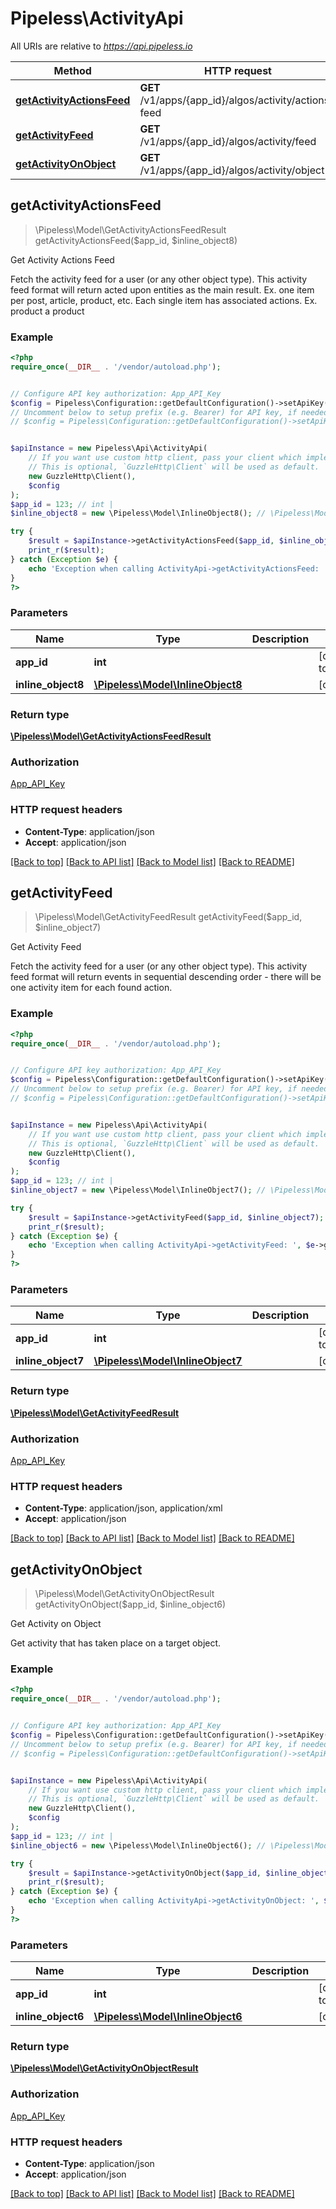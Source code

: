 # Pipeless\ActivityApi

All URIs are relative to *https://api.pipeless.io*

Method | HTTP request | Description
------------- | ------------- | -------------
[**getActivityActionsFeed**](ActivityApi.md#getActivityActionsFeed) | **GET** /v1/apps/{app_id}/algos/activity/actions-feed | Get Activity Actions Feed
[**getActivityFeed**](ActivityApi.md#getActivityFeed) | **GET** /v1/apps/{app_id}/algos/activity/feed | Get Activity Feed
[**getActivityOnObject**](ActivityApi.md#getActivityOnObject) | **GET** /v1/apps/{app_id}/algos/activity/object | Get Activity on Object



## getActivityActionsFeed

> \Pipeless\Model\GetActivityActionsFeedResult getActivityActionsFeed($app_id, $inline_object8)

Get Activity Actions Feed

Fetch the activity feed for a user (or any other object type). This activity feed format will return acted upon entities as the main result. Ex. one item per post, article, product, etc. Each single item has associated actions. Ex. product a product

### Example

```php
<?php
require_once(__DIR__ . '/vendor/autoload.php');


// Configure API key authorization: App_API_Key
$config = Pipeless\Configuration::getDefaultConfiguration()->setApiKey('Authorization', 'YOUR_API_KEY');
// Uncomment below to setup prefix (e.g. Bearer) for API key, if needed
// $config = Pipeless\Configuration::getDefaultConfiguration()->setApiKeyPrefix('Authorization', 'Bearer');


$apiInstance = new Pipeless\Api\ActivityApi(
    // If you want use custom http client, pass your client which implements `GuzzleHttp\ClientInterface`.
    // This is optional, `GuzzleHttp\Client` will be used as default.
    new GuzzleHttp\Client(),
    $config
);
$app_id = 123; // int | 
$inline_object8 = new \Pipeless\Model\InlineObject8(); // \Pipeless\Model\InlineObject8 | 

try {
    $result = $apiInstance->getActivityActionsFeed($app_id, $inline_object8);
    print_r($result);
} catch (Exception $e) {
    echo 'Exception when calling ActivityApi->getActivityActionsFeed: ', $e->getMessage(), PHP_EOL;
}
?>
```

### Parameters


Name | Type | Description  | Notes
------------- | ------------- | ------------- | -------------
 **app_id** | **int**|  | [default to 123]
 **inline_object8** | [**\Pipeless\Model\InlineObject8**](../Model/InlineObject8.md)|  | [optional]

### Return type

[**\Pipeless\Model\GetActivityActionsFeedResult**](../Model/GetActivityActionsFeedResult.md)

### Authorization

[App_API_Key](../../README.md#App_API_Key)

### HTTP request headers

- **Content-Type**: application/json
- **Accept**: application/json

[[Back to top]](#) [[Back to API list]](../../README.md#documentation-for-api-endpoints)
[[Back to Model list]](../../README.md#documentation-for-models)
[[Back to README]](../../README.md)


## getActivityFeed

> \Pipeless\Model\GetActivityFeedResult getActivityFeed($app_id, $inline_object7)

Get Activity Feed

Fetch the activity feed for a user (or any other object type). This activity feed format will return events in sequential descending order - there will be one activity item for each found action.

### Example

```php
<?php
require_once(__DIR__ . '/vendor/autoload.php');


// Configure API key authorization: App_API_Key
$config = Pipeless\Configuration::getDefaultConfiguration()->setApiKey('Authorization', 'YOUR_API_KEY');
// Uncomment below to setup prefix (e.g. Bearer) for API key, if needed
// $config = Pipeless\Configuration::getDefaultConfiguration()->setApiKeyPrefix('Authorization', 'Bearer');


$apiInstance = new Pipeless\Api\ActivityApi(
    // If you want use custom http client, pass your client which implements `GuzzleHttp\ClientInterface`.
    // This is optional, `GuzzleHttp\Client` will be used as default.
    new GuzzleHttp\Client(),
    $config
);
$app_id = 123; // int | 
$inline_object7 = new \Pipeless\Model\InlineObject7(); // \Pipeless\Model\InlineObject7 | 

try {
    $result = $apiInstance->getActivityFeed($app_id, $inline_object7);
    print_r($result);
} catch (Exception $e) {
    echo 'Exception when calling ActivityApi->getActivityFeed: ', $e->getMessage(), PHP_EOL;
}
?>
```

### Parameters


Name | Type | Description  | Notes
------------- | ------------- | ------------- | -------------
 **app_id** | **int**|  | [default to 123]
 **inline_object7** | [**\Pipeless\Model\InlineObject7**](../Model/InlineObject7.md)|  | [optional]

### Return type

[**\Pipeless\Model\GetActivityFeedResult**](../Model/GetActivityFeedResult.md)

### Authorization

[App_API_Key](../../README.md#App_API_Key)

### HTTP request headers

- **Content-Type**: application/json, application/xml
- **Accept**: application/json

[[Back to top]](#) [[Back to API list]](../../README.md#documentation-for-api-endpoints)
[[Back to Model list]](../../README.md#documentation-for-models)
[[Back to README]](../../README.md)


## getActivityOnObject

> \Pipeless\Model\GetActivityOnObjectResult getActivityOnObject($app_id, $inline_object6)

Get Activity on Object

Get activity that has taken place on a target object.

### Example

```php
<?php
require_once(__DIR__ . '/vendor/autoload.php');


// Configure API key authorization: App_API_Key
$config = Pipeless\Configuration::getDefaultConfiguration()->setApiKey('Authorization', 'YOUR_API_KEY');
// Uncomment below to setup prefix (e.g. Bearer) for API key, if needed
// $config = Pipeless\Configuration::getDefaultConfiguration()->setApiKeyPrefix('Authorization', 'Bearer');


$apiInstance = new Pipeless\Api\ActivityApi(
    // If you want use custom http client, pass your client which implements `GuzzleHttp\ClientInterface`.
    // This is optional, `GuzzleHttp\Client` will be used as default.
    new GuzzleHttp\Client(),
    $config
);
$app_id = 123; // int | 
$inline_object6 = new \Pipeless\Model\InlineObject6(); // \Pipeless\Model\InlineObject6 | 

try {
    $result = $apiInstance->getActivityOnObject($app_id, $inline_object6);
    print_r($result);
} catch (Exception $e) {
    echo 'Exception when calling ActivityApi->getActivityOnObject: ', $e->getMessage(), PHP_EOL;
}
?>
```

### Parameters


Name | Type | Description  | Notes
------------- | ------------- | ------------- | -------------
 **app_id** | **int**|  | [default to 123]
 **inline_object6** | [**\Pipeless\Model\InlineObject6**](../Model/InlineObject6.md)|  | [optional]

### Return type

[**\Pipeless\Model\GetActivityOnObjectResult**](../Model/GetActivityOnObjectResult.md)

### Authorization

[App_API_Key](../../README.md#App_API_Key)

### HTTP request headers

- **Content-Type**: application/json
- **Accept**: application/json

[[Back to top]](#) [[Back to API list]](../../README.md#documentation-for-api-endpoints)
[[Back to Model list]](../../README.md#documentation-for-models)
[[Back to README]](../../README.md)

